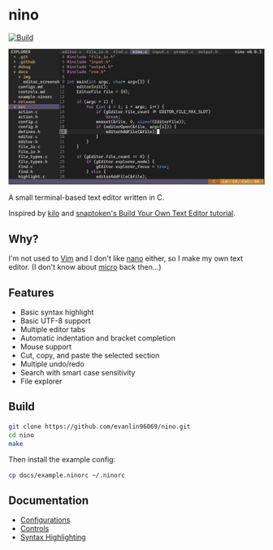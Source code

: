 # nino

[![Build](https://github.com/evanlin96069/nino/actions/workflows/build.yml/badge.svg)](https://github.com/evanlin96069/nino/actions?query=branch%3Amaster)

![screenshot](docs/img/nino_v0.0.3.png)

A small terminal-based text editor written in C.

Inspired by [kilo](https://github.com/antirez/kilo)
and [snaptoken's Build Your Own Text Editor tutorial](https://viewsourcecode.org/snaptoken/kilo/).

## Why?
I'm not used to [Vim](https://www.vim.org/) and I don't like [nano](https://nano-editor.org/) either, so I make my own text editor. (I don't know about [micro](https://micro-editor.github.io/) back then...)

## Features
- Basic syntax highlight
- Basic UTF-8 support
- Multiple editor tabs
- Automatic indentation and bracket completion
- Mouse support
- Cut, copy, and paste the selected section
- Multiple undo/redo
- Search with smart case sensitivity
- File explorer

## Build
```bash
git clone https://github.com/evanlin96069/nino.git
cd nino
make
```
Then install the example config:
```bash
cp docs/example.ninorc ~/.ninorc
```

## Documentation
- [Configurations](docs/configs.md)
- [Controls](docs/controls.md)
- [Syntax Highlighting](docs/syntax.md)
